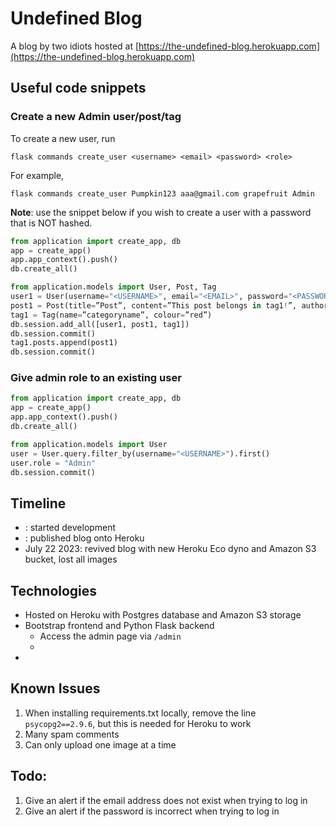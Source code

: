 # Undefined Blog

A blog by two idiots hosted at [https://the-undefined-blog.herokuapp.com](https://the-undefined-blog.herokuapp.com)

## Useful code snippets

### Create a new Admin user/post/tag

To create a new user, run

`flask commands create_user <username> <email> <password> <role>`

For example,

`flask commands create_user Pumpkin123 aaa@gmail.com grapefruit Admin`

**Note**: use the snippet below if you wish to create a user with a password that is NOT hashed.
```py
from application import create_app, db
app = create_app()
app.app_context().push()
db.create_all()

from application.models import User, Post, Tag
user1 = User(username="<USERNAME>", email="<EMAIL>", password="<PASSWORD>", role="Admin")
post1 = Post(title=”Post”, content=”This post belongs in tag1!”, author=user1, draft=False)
tag1 = Tag(name=”categoryname”, colour=”red”)
db.session.add_all([user1, post1, tag1])
db.session.commit()
tag1.posts.append(post1)
db.session.commit()
```


### Give admin role to an existing user

```py
from application import create_app, db
app = create_app()
app.app_context().push()
db.create_all()

from application.models import User
user = User.query.filter_by(username="<USERNAME>").first()
user.role = "Admin"
db.session.commit()
```


## Timeline

- : started development
- : published blog onto Heroku
- July 22 2023: revived blog with new Heroku Eco dyno and Amazon S3 bucket, lost all images


## Technologies

- Hosted on Heroku with Postgres database and Amazon S3 storage
- Bootstrap frontend and Python Flask backend
  - Access the admin page via `/admin`
  - 
- 

## Known Issues

1. When installing requirements.txt locally, remove the line `psycopg2==2.9.6`, but this is needed for Heroku to work
2. Many spam comments
3. Can only upload one image at a time

## Todo:

1. Give an alert if the email address does not exist when trying to log in
2. Give an alert if the password is incorrect when trying to log in